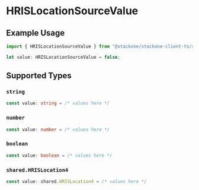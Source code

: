 # HRISLocationSourceValue

## Example Usage

```typescript
import { HRISLocationSourceValue } from "@stackone/stackone-client-ts/sdk/models/shared";

let value: HRISLocationSourceValue = false;
```

## Supported Types

### `string`

```typescript
const value: string = /* values here */
```

### `number`

```typescript
const value: number = /* values here */
```

### `boolean`

```typescript
const value: boolean = /* values here */
```

### `shared.HRISLocation4`

```typescript
const value: shared.HRISLocation4 = /* values here */
```

